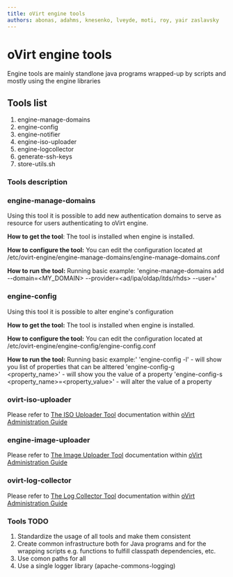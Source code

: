 ```yaml
---
title: oVirt engine tools
authors: abonas, adahms, knesenko, lveyde, moti, roy, yair zaslavsky
---
```


# oVirt engine tools

Engine tools are mainly standlone java programs wrapped-up by scripts and mostly using the engine libraries

## Tools list

1.  engine-manage-domains
2.  engine-config
3.  engine-notifier
4.  engine-iso-uploader
5.  engine-logcollector
6.  generate-ssh-keys
7.  store-utils.sh

### Tools description

### engine-manage-domains

Using this tool it is possible to add new authentication domains to serve as resource for users authenticating to oVirt engine.

**How to get the tool**:
The tool is installed when engine is installed.

**How to configure the tool:**
You can edit the configuration located at /etc/ovirt-engine/engine-manage-domains/engine-manage-domains.conf

**How to run the tool:**
Running basic example:
'engine-manage-domains add --domain=<MY_DOMAIN> --provider=<ad/ipa/oldap/itds/rhds> --user=<USERNAME>'

### engine-config

Using this tool it is possible to alter engine's configuration

**How to get the tool:**
The tool is installed when engine is installed.

**How to configure the tool:**
You can edit the configuration located at /etc/ovirt-engine/engine-config/engine-config.conf

**How to run the tool:**
Running basic example:'
'engine-config -l' - will show you list of properties that can be alttered 'engine-config-g <property_name>' - will show you the value of a property 'engine-config-s <property_name>=<property_value>' - will alter the value of a property

### ovirt-iso-uploader

Please refer to [The ISO Uploader Tool](/documentation/admin-guide/chap-Utilities/#the-iso-uploader-tool)
documentation within [oVirt Administration Guide](/documentation/admin-guide/administration-guide/)

### engine-image-uploader

Please refer to [The Image Uploader Tool](/documentation/admin-guide/chap-Utilities/#the-image-uploader-tool)
documentation within [oVirt Administration Guide](http://www.ovirt.org/documentation/admin-guide/administration-guide/)

### ovirt-log-collector

Please refer to [The Log Collector Tool](/documentation/admin-guide/chap-Utilities/#the-log-collector-tool)
documentation within [oVirt Administration Guide](/documentation/admin-guide/administration-guide/)

### Tools TODO

1.  Standardize the usage of all tools and make them consistent
2.  Create common infrastructure both for Java programs and for the wrapping scripts e.g. functions to fulfill classpath dependencies, etc.
3.  Use comon paths for all
4.  Use a single logger library (apache-commons-logging)
